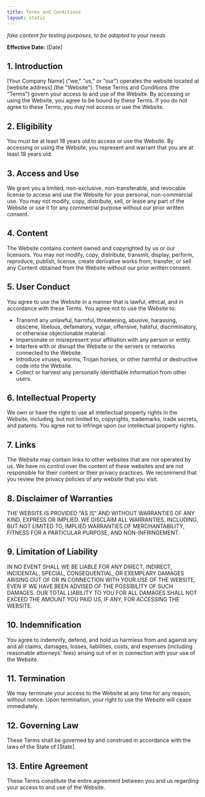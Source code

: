 ```yaml
---
title: Terms and Conditions
layout: static
---
```


_fake content for testing purposes, to be adapted to your needs_

**Effective Date:** [Date]

## 1. Introduction

[Your Company Name] ("we," "us," or "our") operates the website located at [website address] (the "Website"). These Terms and Conditions (the "Terms") govern your access to and use of the Website. By accessing or using the Website, you agree to be bound by these Terms. If you do not agree to these Terms, you may not access or use the Website.

## 2. Eligibility

You must be at least 18 years old to access or use the Website. By accessing or using the Website, you represent and warrant that you are at least 18 years old.

## 3. Access and Use

We grant you a limited, non-exclusive, non-transferable, and revocable license to access and use the Website for your personal, non-commercial use. You may not modify, copy, distribute, sell, or lease any part of the Website or use it for any commercial purpose without our prior written consent.

## 4. Content

The Website contains content owned and copyrighted by us or our licensors. You may not modify, copy, distribute, transmit, display, perform, reproduce, publish, license, create derivative works from, transfer, or sell any Content obtained from the Website without our prior written consent.

## 5. User Conduct

You agree to use the Website in a manner that is lawful, ethical, and in accordance with these Terms. You agree not to use the Website to:

- Transmit any unlawful, harmful, threatening, abusive, harassing, obscene, libelous, defamatory, vulgar, offensive, hateful, discriminatory, or otherwise objectionable material.
- Impersonate or misrepresent your affiliation with any person or entity.
- Interfere with or disrupt the Website or the servers or networks connected to the Website.
- Introduce viruses, worms, Trojan horses, or other harmful or destructive code into the Website.
- Collect or harvest any personally identifiable information from other users.

## 6. Intellectual Property

We own or have the right to use all intellectual property rights in the Website, including, but not limited to, copyrights, trademarks, trade secrets, and patents. You agree not to infringe upon our intellectual property rights.

## 7. Links

The Website may contain links to other websites that are not operated by us. We have no control over the content of these websites and are not responsible for their content or their privacy practices. We recommend that you review the privacy policies of any website that you visit.

## 8. Disclaimer of Warranties

THE WEBSITE IS PROVIDED "AS IS" AND WITHOUT WARRANTIES OF ANY KIND, EXPRESS OR IMPLIED. WE DISCLAIM ALL WARRANTIES, INCLUDING, BUT NOT LIMITED TO, IMPLIED WARRANTIES OF MERCHANTABILITY, FITNESS FOR A PARTICULAR PURPOSE, AND NON-INFRINGEMENT.

## 9. Limitation of Liability

IN NO EVENT SHALL WE BE LIABLE FOR ANY DIRECT, INDIRECT, INCIDENTAL, SPECIAL, CONSEQUENTIAL, OR EXEMPLARY DAMAGES ARISING OUT OF OR IN CONNECTION WITH YOUR USE OF THE WEBSITE, EVEN IF WE HAVE BEEN ADVISED OF THE POSSIBILITY OF SUCH DAMAGES. OUR TOTAL LIABILITY TO YOU FOR ALL DAMAGES SHALL NOT EXCEED THE AMOUNT YOU PAID US, IF ANY, FOR ACCESSING THE WEBSITE.

## 10. Indemnification

You agree to indemnify, defend, and hold us harmless from and against any and all claims, damages, losses, liabilities, costs, and expenses (including reasonable attorneys' fees) arising out of or in connection with your use of the Website.

## 11. Termination

We may terminate your access to the Website at any time for any reason, without notice. Upon termination, your right to use the Website will cease immediately.

## 12. Governing Law

These Terms shall be governed by and construed in accordance with the laws of the State of [State].

## 13. Entire Agreement

These Terms constitute the entire agreement between you and us regarding your access to and use of the Website.
